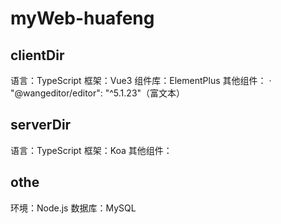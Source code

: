 # myWeb-huafeng
## clientDir
语言：TypeScript
框架：Vue3
组件库：ElementPlus
其他组件：
· "@wangeditor/editor": "^5.1.23"（富文本）

## serverDir
语言：TypeScript
框架：Koa
其他组件：


## othe
环境：Node.js
数据库：MySQL

